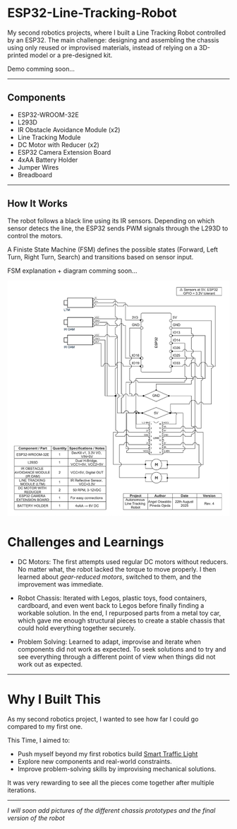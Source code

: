# ESP32-Line-Tracking-Robot

My second robotics projects, where I built a Line Tracking Robot controlled by an ESP32. 
The main challenge: designing and assembling the chassis using only reused or improvised materials, instead of relying on a 3D-printed model or a pre-designed kit.

Demo comming soon...

---

## Components 
 
- ESP32-WROOM-32E
- L293D
- IR Obstacle Avoidance Module (x2)
- Line Tracking Module
- DC Motor with Reducer (x2)
- ESP32 Camera Extension Board
- 4xAA Battery Holder
- Jumper Wires
- Breadboard

---

## How It Works

The robot follows a black line using its IR sensors. Depending on which sensor detecs the line, the ESP32 sends PWM signals through the L293D to control the motors. 

A Finiste State Machine (FSM) defines the possible states (Forward, Left Turn, Right Turn, Search) and transitions based on sensor input. 

FSM explanation + diagram comming soon...

![Wiring Diagram](LTM_WD.png)

# Challenges and Learnings

- DC Motors: 
The first attempts used regular DC motors without reducers. No matter what, the robot lacked the torque to move properly. I then learned about *gear-reduced motors*, switched to them, and the improvement was immediate. 

- Robot Chassis: 
Iterated with Legos, plastic toys, food containers, cardboard, and even went back to Legos before finally finding a workable solution. In the end, I repurposed parts from a metal toy car, which gave me enough structural pieces to create a stable chassis that could hold everything together securely. 

- Problem Solving: 
Learned to adapt, improvise and iterate when components did not work as expected. To seek solutions and to try and see everything through a different point of view when things did not work out as expected.

---

# Why I Built This

As my second robotics project, I wanted to see how far I could go compared to my first one. 

This Time, I aimed to: 

- Push myself beyond my first robotics build [Smart Traffic Light](https://github.com/pinedaangel20/smart-traffic-light-esp32-lcd-button)
- Explore new components and real-world constraints.
- Improve problem-solving skills by improvising mechanical solutions. 

It was very rewarding to see all the pieces come together after multiple iterations. 

---

*I will soon add pictures of the different chassis prototypes and the final version of the robot*

